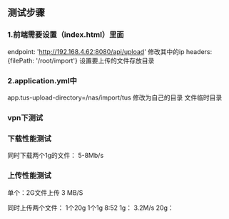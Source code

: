 
## 测试步骤

### 1.前端需要设置（index.html）里面
endpoint: 'http://192.168.4.62:8080/api/upload' 修改其中的ip
headers: {filePath: '/root/import'}  设置要上传的文件存放目录
     
### 2.application.yml中
app.tus-upload-directory=/nas/import/tus  修改为自己的目录 文件临时目录


### vpn下测试
### 下载性能测试
同时下载两个1g的文件：
5-8Mb/s

### 上传性能测试
单个：2G文件上传 
3 MB/S

同时上传两个文件：
1个20g  1个1g  8:52
1g： 3.2M/s
20g：



















